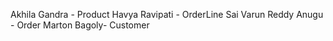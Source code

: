 Akhila Gandra - Product
Havya Ravipati - OrderLine
Sai Varun Reddy Anugu  - Order
Marton Bagoly- Customer